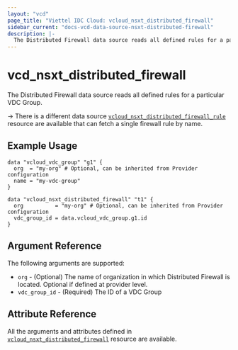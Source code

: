 ```yaml
---
layout: "vcd"
page_title: "Viettel IDC Cloud: vcloud_nsxt_distributed_firewall"
sidebar_current: "docs-vcd-data-source-nsxt-distributed-firewall"
description: |-
  The Distributed Firewall data source reads all defined rules for a particular VDC Group.
---
```


# vcd\_nsxt\_distributed\_firewall

The Distributed Firewall data source reads all defined rules for a particular VDC Group.

-> There is a different data source
[`vcloud_nsxt_distributed_firewall_rule`](/providers/vmware/vcd/latest/docs/data-sources/nsxt_distributed_firewall_rule)
resource are available that can fetch a single firewall rule by name.

## Example Usage

```hcl
data "vcloud_vdc_group" "g1" {
  org  = "my-org" # Optional, can be inherited from Provider configuration
  name = "my-vdc-group"
}

data "vcloud_nsxt_distributed_firewall" "t1" {
  org          = "my-org" # Optional, can be inherited from Provider configuration
  vdc_group_id = data.vcloud_vdc_group.g1.id
}
```

## Argument Reference

The following arguments are supported:

* `org` - (Optional) The name of organization in which Distributed Firewall is located. Optional if
  defined at provider level.
* `vdc_group_id` - (Required) The ID of a VDC Group

## Attribute Reference

All the arguments and attributes defined in
[`vcloud_nsxt_distributed_firewall`](/providers/vmware/vcd/latest/docs/resources/nsxt_distributed_firewall)
resource are available.
